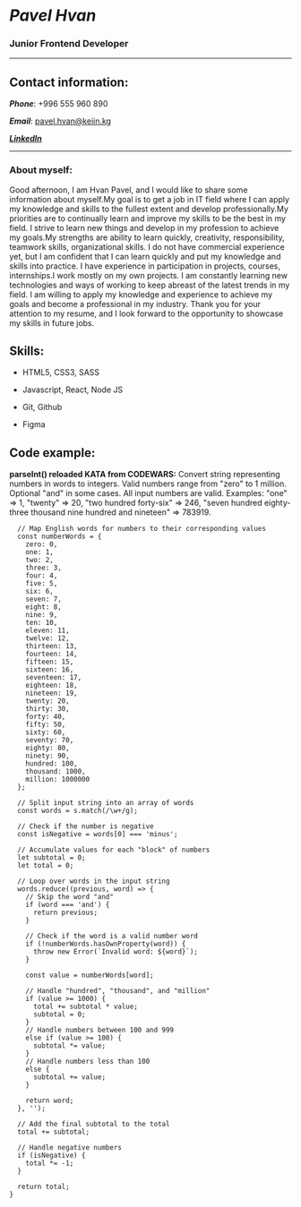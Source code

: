 # ***Pavel Hvan***

### Junior Frontend Developer

______
 
## Contact information:

***Phone***: +996 555 960 890

***Email***: pavel.hvan@keiin.kg

***[LinkedIn](https://www.linkedin.com/in/pkhvan/)***

  ____

### About myself:
Good afternoon, I am Hvan Pavel, and I would like to share some information about myself.My goal is to get a job in IT field where I can apply my knowledge and skills to the fullest extent and develop professionally.My priorities are to continually learn and improve my skills to be the best in my field. I strive to learn new things and develop in my profession to achieve my goals.My strengths are ability to learn quickly, creativity, responsibility, teamwork skills, organizational skills. I do not have commercial experience yet, but I am confident that I can learn quickly and put my knowledge and skills into practice. I have experience in participation in projects, courses, internships.I work mostly on my own projects. 
I am constantly learning new technologies and ways of working to keep abreast of the latest trends in my field. I am willing to apply my knowledge and experience to achieve my goals and become a professional in my industry. Thank you for your attention to my resume, and I look forward to the opportunity to showcase my skills in future jobs.

## Skills:

- HTML5, CSS3, SASS

- Javascript, React, Node JS

- Git, Github

- Figma

## Code example:
**parseInt() reloaded KATA from CODEWARS:**  Convert string representing numbers in words to integers. Valid numbers range from "zero" to 1 million. Optional "and" in some cases. All input numbers are valid. Examples: "one" => 1, "twenty" => 20, "two hundred forty-six" => 246, "seven hundred eighty-three thousand nine hundred and nineteen" => 783919.

```function parseInt(s) {
  // Map English words for numbers to their corresponding values
  const numberWords = {
    zero: 0,
    one: 1,
    two: 2,
    three: 3,
    four: 4,
    five: 5,
    six: 6,
    seven: 7,
    eight: 8,
    nine: 9,
    ten: 10,
    eleven: 11,
    twelve: 12,
    thirteen: 13,
    fourteen: 14,
    fifteen: 15,
    sixteen: 16,
    seventeen: 17,
    eighteen: 18,
    nineteen: 19,
    twenty: 20,
    thirty: 30,
    forty: 40,
    fifty: 50,
    sixty: 60,
    seventy: 70,
    eighty: 80,
    ninety: 90,
    hundred: 100,
    thousand: 1000,
    million: 1000000
  };

  // Split input string into an array of words
  const words = s.match(/\w+/g);

  // Check if the number is negative
  const isNegative = words[0] === 'minus';

  // Accumulate values for each "block" of numbers
  let subtotal = 0;
  let total = 0;

  // Loop over words in the input string
  words.reduce((previous, word) => {
    // Skip the word "and"
    if (word === 'and') {
      return previous;
    }

    // Check if the word is a valid number word
    if (!numberWords.hasOwnProperty(word)) {
      throw new Error(`Invalid word: ${word}`);
    }

    const value = numberWords[word];

    // Handle "hundred", "thousand", and "million"
    if (value >= 1000) {
      total += subtotal * value;
      subtotal = 0;
    }
    // Handle numbers between 100 and 999
    else if (value >= 100) {
      subtotal *= value;
    }
    // Handle numbers less than 100
    else {
      subtotal += value;
    }

    return word;
  }, '');

  // Add the final subtotal to the total
  total += subtotal;

  // Handle negative numbers
  if (isNegative) {
    total *= -1;
  }

  return total;
}
```